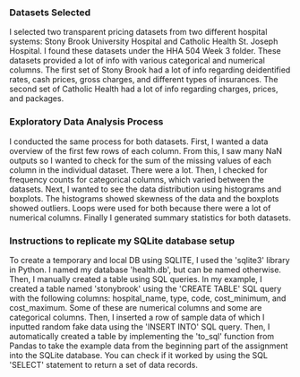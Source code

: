 ### Datasets Selected

I selected two transparent pricing datasets from two different hospital systems: Stony Brook University Hospital and Catholic Health St. Joseph Hospital. I found these datasets under the HHA 504 Week 3 folder. These datasets provided a lot of info with various categorical and numerical columns. The first set of Stony Brook had a lot of info regarding deidentified rates, cash prices, gross charges, and different types of insurances. The second set of Catholic Health had a lot of info regarding charges, prices, and packages.

### Exploratory Data Analysis Process

I conducted the same process for both datasets. First, I wanted a data overview of the first few rows of each column. From this, I saw many NaN outputs so I wanted to check for the sum of the missing values of each column in the individual dataset. There were a lot. Then, I checked for frequency counts for categorical columns, which varied between the datasets. Next, I wanted to see the data distribution using histograms and boxplots. The histograms showed skewness of the data and the boxplots showed outliers. Loops were used for both because there were a lot of numerical columns. Finally I generated summary statistics for both datasets.


### Instructions to replicate my SQLite database setup

To create a temporary and local DB using SQLITE, I used the 'sqlite3' library in Python. I named my database 'health.db', but can be named otherwise. Then, I manually created a table using SQL queries. In my example, I created a table named 'stonybrook' using the 'CREATE TABLE' SQL query with the following columns: hospital_name, type, code, cost_minimum, and cost_maximum. Some of these are numerical columns and some are categorical columns. Then, I inserted a row of sample data of which I inputted random fake data using the 'INSERT INTO' SQL query. Then, I automatically created a table by implementing the 'to_sql' function from Pandas to take the example data from the beginning part of the assignment into the SQLite database. You can check if it worked by using the SQL 'SELECT' statement to return a set of data records.
                   
